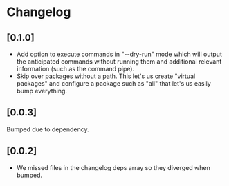 # Changelog

## [0.1.0]

-   Add option to execute commands in "--dry-run" mode which will output the anticipated commands without running them and additional relevant information (such as the command pipe).
-   Skip over packages without a path. This let's us create "virtual packages" and configure a package such as "all" that let's us easily bump everything.

## [0.0.3]

Bumped due to dependency.

## [0.0.2]

-   We missed files in the changelog deps array so they diverged when bumped.

